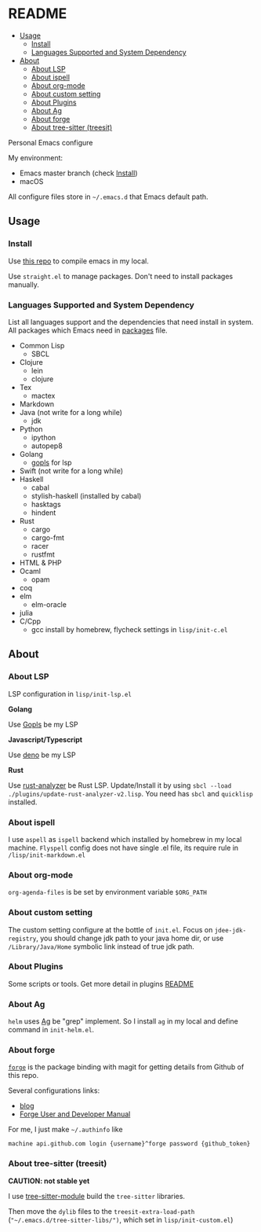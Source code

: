 # README

- [Usage](#usage)
  - [Install](#install)
  - [Languages Supported and System Dependency](#languages-supported-and-system-dependency)
- [About](#about)
  - [About LSP](#about-lsp)
  - [About ispell](#about-ispell)
  - [About org-mode](#about-orgmode)
  - [About custom setting](#about-custom-setting)
  - [About Plugins](#about-plugins)
  - [About Ag](#about-ag)
  - [About forge](#about-forge)
  - [About tree-sitter (treesit)](#about-tree-sitter-treesit)
    
Personal Emacs configure 

My environment:

  * Emacs master branch (check [Install](#install))
  * macOS

All configure files store in `~/.emacs.d` that Emacs default path.

## Usage

### Install

Use [this repo](https://github.com/jimeh/build-emacs-for-macos.git) to compile emacs in my local.

Use `straight.el` to manage packages. Don't need to install packages manually.

### Languages Supported and System Dependency ###

List all languages support and the dependencies that need install in system. All packages which Emacs need in [packages](./packages) file.

+ Common Lisp
    - SBCL 
+ Clojure
    - lein
	- clojure
+ Tex
    - mactex
+ Markdown
+ Java (not write for a long while)
    - jdk
+ Python
	- ipython
	- autopep8
+ Golang
	- [gopls](https://github.com/golang/tools/tree/master/gopls) for lsp
+ Swift (not write for a long while)
+ Haskell
	- cabal
	- stylish-haskell (installed by cabal)
	- hasktags
	- hindent
+ Rust
	- cargo
	- cargo-fmt
	- racer
	- rustfmt
+ HTML & PHP
+ Ocaml
	- opam
+ coq 
+ elm
  - elm-oracle
+ julia
+ C/Cpp
  - gcc install by homebrew, flycheck settings in `lisp/init-c.el`
   
## About ##

### About LSP ###

LSP configuration in `lisp/init-lsp.el`

**Golang**

Use [Gopls](https://github.com/golang/tools/tree/master/gopls) be my LSP

**Javascript/Typescript**

Use [deno](https://deno.land/#installation) be my LSP

**Rust**

Use [rust-analyzer](https://github.com/rust-analyzer/rust-analyzer) be Rust LSP. Update/Install it by using `sbcl --load ./plugins/update-rust-analyzer-v2.lisp`. You need has `sbcl` and `quicklisp` installed.

### About ispell ###

I use `aspell` as `ispell` backend which installed by homebrew in my local machine. `Flyspell` config does not have single .el file, its require rule in `/lisp/init-markdown.el` 

### About org-mode ###

`org-agenda-files` is be set by environment variable `$ORG_PATH`

### About custom setting ###

The custom setting configure at the bottle of `init.el`. Focus on `jdee-jdk-registry`, you should change jdk path to your java home dir, or use `/Library/Java/Home` symbolic link instead of true jdk path.

### About Plugins ###

Some scripts or tools. Get more detail in plugins [README](./plugins/README.md)

### About Ag ###

`helm` uses [Ag](https://github.com/ggreer/the_silver_searcher) be "grep" implement. So I install `ag` in my local and define command in `init-helm.el`.

### About forge ###

<code>[forge](https://github.com/magit/forge)</code> is the package binding with magit for getting details from Github of this repo. 

Several configurations links:

- [blog](https://practical.li/spacemacs/source-control/forge-configuration.html)
- [Forge User and Developer Manual](https://magit.vc/manual/forge.html)

For me, I just make `~/.authinfo` like 

`machine api.github.com login {username}^forge password {github_token}`

### About tree-sitter (treesit) ###

**CAUTION: not stable yet**

I use [tree-sitter-module](https://github.com/casouri/tree-sitter-module.git) build the `tree-sitter` libraries. 

Then move the `dylib` files to the `treesit-extra-load-path` (`"~/.emacs.d/tree-sitter-libs/")`, which set in `lisp/init-custom.el`)


